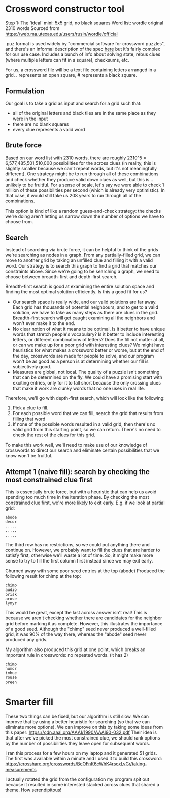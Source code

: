# Crossword constructor tool

Step 1: The 'ideal' mini: 5x5 grid, no black squares
Word list: wordle original 2310 words
Sourced from https://web.ma.utexas.edu/users/rusin/wordle/official

.puz format is used widely by "commercial software for crossword puzzles",
and there's an informal description of the spec [here](https://code.google.com/archive/p/puz/wikis/FileFormat.wiki) but it's fairly complex for our use case. Includes a bunch of
info about solving state, rebus clues (where multiple letters can fit in a square), checksums, etc.

For us, a crossword file will be a text file containing letters arranged in a grid. 
. represents an open square, # represents a black square.

## Formulation
Our goal is to take a grid as input and search for a grid such that:
* all of the original letters and black tiles are in the same place as they were in the input
* there are no blank squares
* every clue represents a valid word

## Brute force

Based on our word list with 2310 words, there are roughly 2310^5 = 6,577,485,501,510,000 possibilities
for the across clues (in reality, this is slightly smaller because we can't repeat words, but it's not meaningfully different). One strategy might be to run through all of these combinations and check
whether they produce valid down clues as well, but this is... unlikely to be fruitful. For a sense of
scale, let's say we were able to check 1 million of these possibilities per second (which is already very
optimistic). In that case, it would still take us 208 years to run through all of the combinations.

This option is kind of like a random guess-and-check strategy: the checks we're doing aren't letting us
narrow down the number of options we have to choose from.

## Search
Instead of searching via brute force, it can be helpful to think of the grids we're searching as nodes
in a graph. From any partially-filled grid, we can move to another grid by taking an unfilled clue and
filling it with a valid word. Our strategy is to search this graph to find a grid that matches our constraints
above. Since we're going to be searching a graph, we need to choose between breadth-first and depth-first
search.

Breadth-first search is good at examining the entire solution space and finding the most optimal solution 
efficiently. Is this a good fit for us?
* Our search space is really wide, and our valid solutions are far away. Each grid has thousands of potential neighbours, and to get to a valid solution, we have to take as many steps as there are clues in the grid. Breadth-first search will get caught examining all the neighbors and won't ever make it to the end.
* No clear notion of what it means to be optimal. Is it better to have unique words that stretch people's vocabulary? Is it better to include interesting letters, or different combinations of letters? Does the fill not matter at all, or can we make up for a poor grid with interesting clues? We might have heuristics for what makes a crossword better or worse, but at the end of the day, crosswords are made for people to solve, and our program won't be as good as a person is at determining whether our fill is subjectively good.
* Measures are global, not local. The quality of a puzzle isn't something that can be determined on the fly. We could have a promising start with exciting entries, only for it to fall short because the only crossing clues that make it work are clunky words that no one uses in real life. 

Therefore, we'll go with depth-first search, which will look like the following:
1. Pick a clue to fill.
2. For each possible word that we can fill, search the grid that results from filling that word
3. If none of the possible words resulted in a valid grid, then there's no valid grid from this starting point, so we can return. There's no need to check the rest of the clues for this grid.

To make this work well, we'll need to make use of our knowledge of crosswords to direct our search and eliminate certain possibilities that we know won't be fruitful.

## Attempt 1 (naive fill): search by checking the most constrained clue first

This is essentially brute force, but with a heuristic that can help us avoid spending too much
time in the iteration phase. By checking the most constrained clue first, we're more likely
to exit early. E.g. if we look at partial grid:
```
abode
decor
.....
.....
.....
```
The third row has no restrictions, so we could put anything there and continue on. However,
we probably want to fill the clues that are harder to satisfy first, otherwise we'll waste
a lot of time. So, it might make more sense to try to fill the first column first instead
since we may exit early.

Churned away with some poor seed entries at the top (abode)
Produced the following result for chimp at the top:
```
chimp
audio
brisk
arose
lymyr
```

This would be great, except the last across answer isn't real!
This is because we aren't checking whether there are candidates for the neighbor grid before marking it as complete.
However, this illustrates the importance of a good seed. Although the "chimp" seed never
produced a well-filled grid, it was 90% of the way there, whereas the "abode" seed never produced any grids.

My algorithm also produced this grid at one point, which breaks an important rule in crosswords: no repeated words. (it has 2)
```
chimp
humor
imbue
rouse
preen
```

# Smarter fill
These two things can be fixed, but our algorithm is still slow. We can improve that
by using a better heuristic for searching (so that we can eliminate more options). 
We can improve on this by taking some ideas from this paper: 
https://cdn.aaai.org/AAAI/1990/AAAI90-032.pdf
Their idea is that after we've picked the most constrained clue, we should rank options
by the number of possibilities they leave open for subsequent words.

I ran this process for a few hours on my laptop and it generated 51 grids. The first was
available within a minute and I used it to build this crossword:
https://crosshare.org/crosswords/BcOFnK6cWhK4rsoxLvGr/taking-measurements

I actually rotated the grid from the configuration my program spit out because it resulted
in some interested stacked across clues that shared a theme. How serendipitous!

